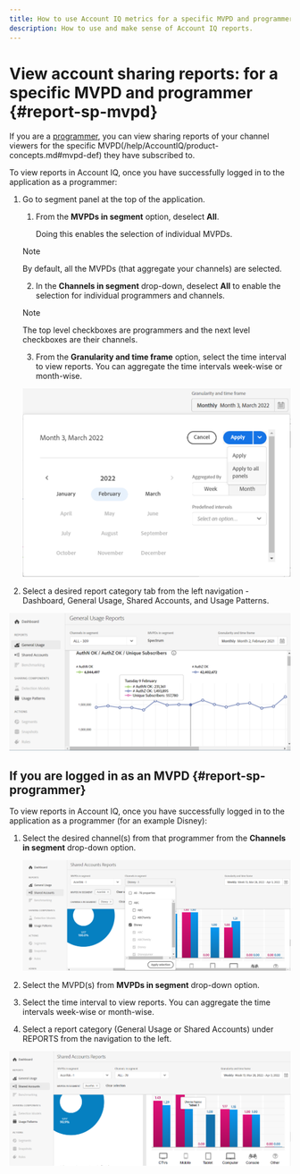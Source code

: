 ```yaml
---
title: How to use Account IQ metrics for a specific MVPD and programmer
description: How to use and make sense of Account IQ reports.  
---
```


# View account sharing reports: for a specific MVPD and programmer {#report-sp-mvpd}

If you are a [programmer](/help/AccountIQ/product-concepts.md#programmer-def), you can view sharing reports of your channel viewers for the specific MVPD(/help/AccountIQ/product-concepts.md#mvpd-def) they have subscribed to.

To view reports in Account IQ, once you have successfully logged in to the application as a programmer:

1. Go to segment panel at the top of the application.

    1. From the **MVPDs in segment** option, deselect **All**.

       Doing this enables the selection of individual MVPDs.

    >[!NOTE]
    >
    >By default, all the MVPDs (that aggregate your channels) are selected.

    2. In the **Channels in segment** drop-down, deselect **All** to enable the selection for individual programmers and channels.

    >[!NOTE]
    >
    >The top level checkboxes are programmers and the next level checkboxes are their channels.

    3. From the **Granularity and time frame** option, select the time interval to view reports. You can aggregate the time intervals week-wise or month-wise.

      ![Time frame](assets/time-frame.png)

1. Select a desired report category tab from the left navigation - Dashboard, General Usage, Shared Accounts, and Usage Patterns.

![report for specific MVPD](assets/report-forspecific-MVPD.png)

## If you are logged in as an MVPD {#report-sp-programmer}

To view reports in Account IQ, once you have successfully logged in to the application as a programmer (for an example Disney):

1. Select the desired channel(s) from that programmer from the **Channels in segment** drop-down option.

   ![select channels](assets/programmer-selection.png)

1. Select the MVPD(s) from **MVPDs in segment** drop-down option.

1. Select the time interval to view reports. You can aggregate the time intervals week-wise or month-wise.

1. Select a report category (General Usage or Shared Accounts) under REPORTS from the navigation to the left.

![reports for specific programmer](assets/report-forspecific-programmer.png)
